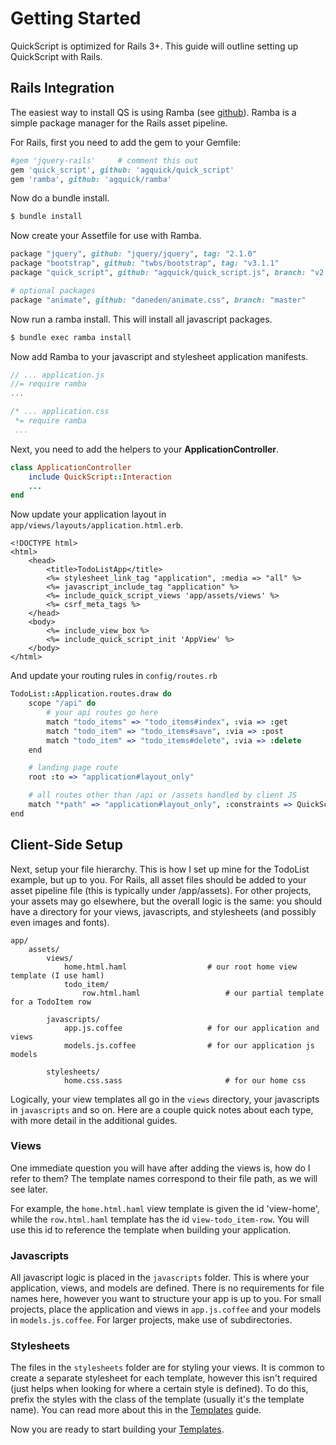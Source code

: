 # Getting Started

QuickScript is optimized for Rails 3+. This guide will outline setting up QuickScript with Rails.

## Rails Integration

The easiest way to install QS is using Ramba (see [github](http://github.com/agquick/ramba)). Ramba is a simple package manager for the Rails asset pipeline. 
	
For Rails, first you need to add the gem to your Gemfile:

```ruby
#gem 'jquery-rails'		# comment this out
gem 'quick_script', github: 'agquick/quick_script'
gem 'ramba', github: 'agquick/ramba'
```

Now do a bundle install.

```sh
$ bundle install
```

Now create your Assetfile for use with Ramba.

```ruby
package "jquery", github: "jquery/jquery", tag: "2.1.0"
package "bootstrap", github: "twbs/bootstrap", tag: "v3.1.1"
package "quick_script", github: "agquick/quick_script.js", branch: "v2.0.1"

# optional packages
package "animate", github: "daneden/animate.css", branch: "master"
```

Now run a ramba install. This will install all javascript packages.

```sh
$ bundle exec ramba install
```

Now add Ramba to your javascript and stylesheet application manifests.

```javascript
// ... application.js
//= require ramba
...
```

```css
/* ... application.css
 *= require ramba
 ...
```

Next, you need to add the helpers to your <b>ApplicationController</b>.

```ruby
class ApplicationController
	include QuickScript::Interaction
	...
end
```

Now update your application layout in `app/views/layouts/application.html.erb`.

```erb
<!DOCTYPE html>
<html>
	<head>
		<title>TodoListApp</title>
		<%= stylesheet_link_tag "application", :media => "all" %>
		<%= javascript_include_tag "application" %>
		<%= include_quick_script_views 'app/assets/views' %>
		<%= csrf_meta_tags %>
	</head>
	<body>
		<%= include_view_box %>
		<%= include_quick_script_init 'AppView' %>
	</body>
</html>
```
	
And update your routing rules in `config/routes.rb`

```coffeescript
TodoList::Application.routes.draw do
	scope "/api" do
		# your api routes go here
		match "todo_items" => "todo_items#index", :via => :get
		match "todo_item" => "todo_items#save", :via => :post
		match "todo_item" => "todo_items#delete", :via => :delete
	end

	# landing page route
	root :to => "application#layout_only"

	# all routes other than /api or /assets handled by client JS
	match "*path" => "application#layout_only", :constraints => QuickScript::DEFAULT_ROUTING_RULE
end
```

## Client-Side Setup

Next, setup your file hierarchy. This is how I set up mine for the TodoList example, but up to you. For Rails, all asset files should be added to your asset pipeline file (this is typically under /app/assets). For other projects, your assets may go elsewhere, but the overall logic is the same: you should have a directory for your views, javascripts, and stylesheets (and possibly even images and fonts).

```text
app/
	assets/
		views/
			home.html.haml					# our root home view template (I use haml)
			todo_item/
				row.html.haml					# our partial template for a TodoItem row

		javascripts/
			app.js.coffee					# for our application and views
			models.js.coffee				# for our application js models

		stylesheets/
			home.css.sass						# for our home css
```

Logically, your view templates all go in the `views` directory, your javascripts in `javascripts` and so on. Here are a couple quick notes about each type, with more detail in the additional guides.

### Views

One immediate question you will have after adding the views is, how do I refer to them? The template names correspond to their file path, as we will see later.

For example, the `home.html.haml` view template is given the id 'view-home', while the `row.html.haml` template has the id `view-todo_item-row`. You will use this id to reference the template when building your application.

### Javascripts

All javascript logic is placed in the `javascripts` folder. This is where your application, views, and models are defined. There is no requirements for file names here, however you want to structure your app is up to you. For small projects, place the application and views in `app.js.coffee` and your models in `models.js.coffee`. For larger projects, make use of subdirectories.

### Stylesheets

The files in the `stylesheets` folder are for styling your views. It is common to create a separate stylesheet for each template, however this isn't required (just helps when looking for where a certain style is defined). To do this, prefix the styles with the class of the template (usually it's the template name). You can read more about this in the [Templates][templates] guide.

Now you are ready to start building your [Templates][templates].

[templates]: templates
[application]: application
